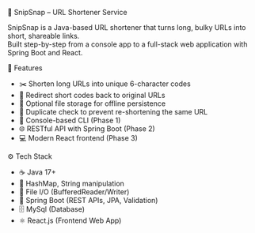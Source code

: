 🔗 SnipSnap – URL Shortener Service

SnipSnap is a Java-based URL shortener that turns long, bulky URLs into short, shareable links.  
Built step-by-step from a console app to a full-stack web application with Spring Boot and React.

🚀 Features
- ✂️ Shorten long URLs into unique 6-character codes
- 🔁 Redirect short codes back to original URLs
- 💾 Optional file storage for offline persistence
- 🔐 Duplicate check to prevent re-shortening the same URL
- 📱 Console-based CLI (Phase 1)
- 🌐 RESTful API with Spring Boot (Phase 2)
- 💻 Modern React frontend (Phase 3)

⚙️ Tech Stack
- ☕ Java 17+
- 🧠 HashMap, String manipulation
- 📂 File I/O (BufferedReader/Writer)
- 🌱 Spring Boot (REST APIs, JPA, Validation)
- 🗄️ MySql (Database)
- ⚛️ React.js (Frontend Web App)

